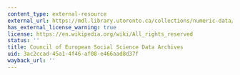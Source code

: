 ```yaml
---
content_type: external-resource
external_url: https://mdl.library.utoronto.ca/collections/numeric-data/microdata/council-european-social-science-data-archives-cessda
has_external_license_warning: true
license: https://en.wikipedia.org/wiki/All_rights_reserved
status: ''
title: Council of European Social Science Data Archives
uid: 3ac2ccad-45a1-4f46-af08-e466aad8d37f
wayback_url: ''
---
```

